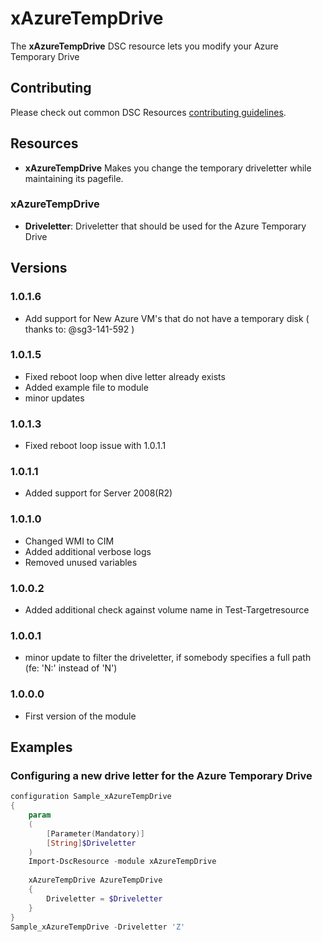 # xAzureTempDrive

The **xAzureTempDrive** DSC resource lets you modify your Azure Temporary Drive

## Contributing
Please check out common DSC Resources [contributing guidelines](https://github.com/PowerShell/DscResource.Kit/blob/master/CONTRIBUTING.md).

## Resources

* **xAzureTempDrive** Makes you change the temporary driveletter while maintaining its pagefile.

### xAzureTempDrive

* **Driveletter**: Driveletter that should be used for the Azure Temporary Drive

## Versions

### 1.0.1.6
* Add support for New Azure VM's that do not have a temporary disk ( thanks to: @sg3-141-592 )

### 1.0.1.5
* Fixed reboot loop when dive letter already exists
* Added example file to module
* minor updates

### 1.0.1.3

* Fixed reboot loop issue with 1.0.1.1

### 1.0.1.1

* Added support for Server 2008(R2)

### 1.0.1.0

* Changed WMI to CIM
* Added additional verbose logs
* Removed unused variables

### 1.0.0.2

* Added additional check against volume name in Test-Targetresource

### 1.0.0.1

* minor update to filter the driveletter, if somebody specifies a full path (fe: 'N:\' instead of 'N')

### 1.0.0.0

* First version of the module

## Examples

### Configuring a new drive letter for the Azure Temporary Drive

```powershell
configuration Sample_xAzureTempDrive
{
    param
    (
        [Parameter(Mandatory)]
        [String]$Driveletter
    )
    Import-DscResource -module xAzureTempDrive
    
	xAzureTempDrive AzureTempDrive
    {
        Driveletter = $Driveletter
    }
}
Sample_xAzureTempDrive -Driveletter 'Z'
```
